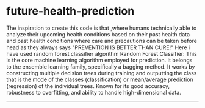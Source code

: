 # future-health-prediction
The inspiration to create this code is that ,where humans technically able to analyze their upcoming health conditions based on their past health data and past health conditions where care and precautions can be taken before head as they always says  "PREVENTION IS BETTER THAN CURE!"
Here i have used random forest classifier algorithm
Random Forest Classifier: This is the core machine learning algorithm employed for prediction.
It belongs to the ensemble learning family, specifically a bagging method.
It works by constructing multiple decision trees during training and outputting the class that is the mode of the classes (classification) or mean/average prediction (regression) of the individual trees.
Known for its good accuracy, robustness to overfitting, and ability to handle high-dimensional data.
*********************************************************************************************************************************************************

      

        
